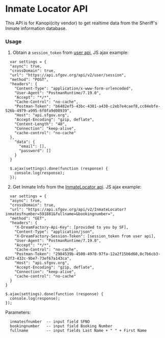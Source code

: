 # Inmate Locator API

This API is for Kanopi(city vendor) to get realtime data from the Sheriff's Inmate information database.

### Usage
1. Obtain a `session_token` from [user api](https://api.sfgov.org/api/v2/user/session), JS ajax example:
```
  var settings = {
  "async": true,
  "crossDomain": true,
  "url": "https://api.sfgov.org/api/v2/user/session",
  "method": "POST",
  "headers": {
    "Content-Type": "application/x-www-form-urlencoded",
    "User-Agent": "PostmanRuntime/7.19.0",
    "Accept": "*/*",
    "Cache-Control": "no-cache",
    "Postman-Token": "b6402ef5-43bc-4381-a430-c2eb7e4caef8,cc84ebfe-526b-4979-a995-6f0fa9d08939",
    "Host": "api.sfgov.org",
    "Accept-Encoding": "gzip, deflate",
    "Content-Length": "48",
    "Connection": "keep-alive",
    "cache-control": "no-cache"
  },
    "data": {
      "email": [],
      "password": []
    }
  }

  $.ajax(settings).done(function (response) {
    console.log(response);
  });
```

2. Get Inmate Info from the [InmateLocator api](https://api.sfgov.org/api/v2/InmateLocator). JS ajax example:
```
  var settings = {
  "async": true,
  "crossDomain": true,
  "url": "https://api.sfgov.org/api/v2/InmateLocator?inmatesfnumber=591881&fullname=&bookingnumber=",
  "method": "GET",
  "headers": {
    "X-DreamFactory-Api-Key": [provided to you by SF],
    "Content-Type": "application/json",
    "X-DreamFactory-Session-Token": [session_token from user api],
    "User-Agent": "PostmanRuntime/7.19.0",
    "Accept": "*/*",
    "Cache-Control": "no-cache",
    "Postman-Token": "2984539b-4500-4970-97fa-12a2f15b6d60,0c7b6cb3-62f3-432c-9be7-73ef67a143ca",
    "Host": "api.sfgov.org",
    "Accept-Encoding": "gzip, deflate",
    "Connection": "keep-alive",
    "cache-control": "no-cache"
  }
}

$.ajax(settings).done(function (response) {
  console.log(response);
});

```

Parameters:
```
  inmatesfnumber  -- input field SFNO
  bookingnumber   -- input field Booking Number
  fullname        -- input fields Last Name + " " + First Name
```
